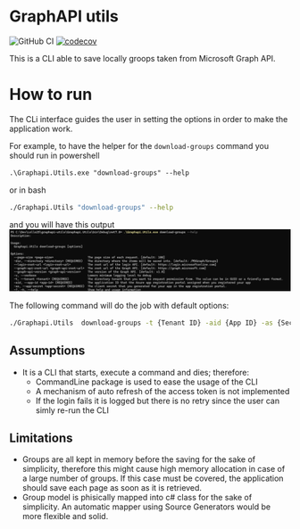 # GraphAPI utils

![GitHub CI](https://github.com/lollo25/graphapi-utils/actions/workflows/main.yaml/badge.svg)
[![codecov](https://codecov.io/gh/lollo25/graphapi-utils/graph/badge.svg?token=GY0WCYGA4S)](https://codecov.io/gh/lollo25/graphapi-utils)

This is a CLI able to save locally groops taken from Microsoft Graph API.

# How to run

The CLi interface guides the user in setting the options in order to make the application work.

For example, to have the helper for the `download-groups` command you should run in powershell

```ps
.\Graphapi.Utils.exe "download-groups" --help
```

or in bash

```bash
./Graphapi.Utils "download-groups" --help
```

and you will have this output
![help](./doc/ps-downloadgroups-help.png)

The following command will do the job with default options:

```bash
./Graphapi.Utils  download-groups -t {Tenant ID} -aid {App ID} -as {Secret}
```

## Assumptions

- It is a CLI that starts, execute a command and dies; therefore:
  - CommandLine package is used to ease the usage of the CLI
  - A mechanism of auto refresh of the access token is not implemented
  - If the login fails it is logged but there is no retry since the user can simly re-run the CLI

## Limitations

- Groups are all kept in memory before the saving for the sake of simplicity, therefore this might cause high memory allocation in case of a large number of groups. If this case must be covered, the application should save each page as soon as it is retrieved.
- Group model is phisically mapped into c# class for the sake of simplicity. An automatic mapper using Source Generators would be more flexible and solid.
